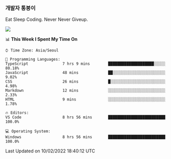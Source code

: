### 개발자 통붕이
Eat Sleep Coding.
Never Never Giveup.

<img src="https://github-readme-stats.vercel.app/api/top-langs/?username=tiaz0128&layout=compact" />

<br/>

<!--START_SECTION:waka-->
📊 **This Week I Spent My Time On** 

```text
⌚︎ Time Zone: Asia/Seoul

💬 Programming Languages: 
TypeScript               7 hrs 9 mins        ████████████████████░░░░░   80.18% 
JavaScript               48 mins             ██░░░░░░░░░░░░░░░░░░░░░░░   9.02% 
CSS                      26 mins             █░░░░░░░░░░░░░░░░░░░░░░░░   4.98% 
Markdown                 12 mins             ░░░░░░░░░░░░░░░░░░░░░░░░░   2.33% 
HTML                     9 mins              ░░░░░░░░░░░░░░░░░░░░░░░░░   1.78%

🔥 Editors: 
VS Code                  8 hrs 56 mins       █████████████████████████   100.0%

💻 Operating System: 
Windows                  8 hrs 56 mins       █████████████████████████   100.0%

```


 Last Updated on 10/02/2022 18:40:12 UTC
<!--END_SECTION:waka-->
